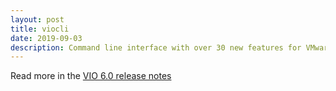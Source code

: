 ```yaml
---
layout: post
title: viocli
date: 2019-09-03
description: Command line interface with over 30 new features for VMware Integrated OpenStack (VIO) 6.0
---
```


Read more in the [VIO 6.0 release notes](https://docs.vmware.com/en/VMware-Integrated-OpenStack/6.0/rn/VMware-Integrated-OpenStack-60-Release-Notes.html)